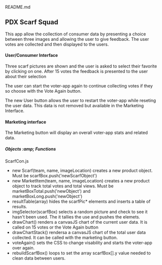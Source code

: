 README.md

## PDX Scarf Squad

This app allow the collection of consumer data by presenting a choice between three images and allowing the user to give feedback. The user votes are collected and then displayed to the users.

#### User/Consumer Interface

Three scarf pictures are shown and the user is asked to select their favorite by clicking on one. After 15 votes the feedback is presented to the user about their selection

The user can start the voter-app again to continue collecting votes if they so choose with the Vote Again button.

The new User button allows the user to restart the voter-app while reseting the user data. This data is not removed but available in the Marketing Interface.

#### Marketing interface

The Marketing button will display an overall voter-app stats and related data.

##### Objects :amp; Functions

ScarfCon.js
<ul>
	<li>new Scarf(team, name, imageLocation) creates a new product object. Must be scarfBox.push('newScarfObject')</li>
	<li>new MarketItem(team, name, imageLocation) creates a new product object to track total votes and total views. Must be marketBoxTotal.push('newObject') and marketBoxLong.push('newObject')</li>
	<li>resultTable(array) hides the scarfPic* elements and inserts a table of results.</li>
	<li>imgSelector(scarfBox) selects a random picture and check to see it hasn't been used. The it tallies the use and pushes the elemets. </li>
	<li>drawChart() renders a canvasJS chart of the current user data. It is called on 15 votes or the Vote Again button
	</li>
	<li>drawChartStack() rendersa a canvasJS chart of the total user data collected. It can be called with the marketing button.
	</li>
	<li>voteAgain() sets the CSS to change visability and starts the voter-app over again.
	</li>
	<li>rebuildScarfBox() loops to set the array scarfBox[].y value needed to clean data between users.</li>
	</ul>
